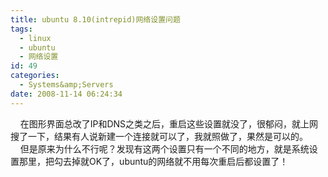 ```yaml
---
title: ubuntu 8.10(intrepid)网络设置问题
tags:
  - linux
  - ubuntu
  - 网络设置
id: 49
categories:
  - Systems&amp;Servers
date: 2008-11-14 06:24:34
---
```


    在图形界面总改了IP和DNS之类之后，重启这些设置就没了，很郁闷，就上网搜了一下，结果有人说新建一个连接就可以了，我就照做了，果然是可以的。
    但是原来为什么不行呢？发现有这两个设置只有一个不同的地方，就是系统设置那里，把勾去掉就OK了，ubuntu的网络就不用每次重启后都设置了！